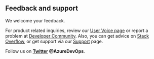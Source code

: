 <a id="provide-feedback"></a>

## Feedback and support  

We welcome your feedback.  

For product related inquiries, review our [User Voice page](https://visualstudio.uservoice.com/forums/330519-team-services) or report a problem at [Developer Community](https://developercommunity.visualstudio.com/spaces/21/index.html). Also, you can get advice on [Stack Overflow](https://stackoverflow.com/questions/tagged/azure-devops), or get support via our [Support](https://azure.microsoft.com/support/devops/) page.

Follow us on <strong>[Twitter](https://twitter.com/AzureDevOps) @AzureDevOps</strong>.
